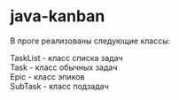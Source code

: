 # java-kanban

В проге реализованы следующие классы:  
  
TaskList - класс списка задач  
Task - класс обычных задач  
Epic - класс эпиков  
SubTask - класс подзадач